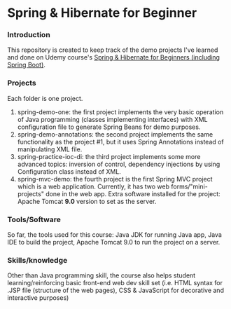 # Spring & Hibernate for Beginner
### Introduction
This repository is created to keep track of the demo projects I've learned and done on Udemy course's [Spring & Hibernate for Beginners (including Spring Boot)](https://www.udemy.com/course/spring-hibernate-tutorial/?src=sac&kw=spring+%26+hiber).
### Projects
Each folder is one project. 
1. spring-demo-one: the first project implements the very basic operation of Java programming (classes implementing interfaces) with XML configuration file to generate Spring Beans for demo purposes.
2. spring-demo-annotations: the second project implements the same functionality as the project #1, but it uses Spring Annotations instead of manipulating XML file.
3. spring-practice-ioc-di: the third project implements some more advanced topics: inversion of control, dependency injections by using Configuration class instead of XML. 
4. spring-mvc-demo: the fourth project is the first Spring MVC project which is a web application. Currently, it has two web forms/"mini-projects" done in the web app. Extra software installed for the project: Apache Tomcat **9.0** version to set as the server. 
### Tools/Software
So far, the tools used for this course: Java JDK for running Java app, Java IDE to build the project, Apache Tomcat 9.0 to run the project on a server. 
### Skills/knowledge
Other than Java programming skill, the course also helps student learning/reinforcing basic front-end web dev skill set (i.e. HTML syntax for .JSP file (structure of the web pages), CSS & JavaScript for decorative and interactive purposes)

